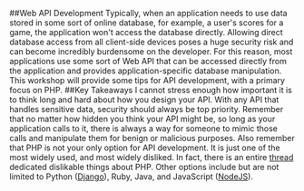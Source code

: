 ##Web API Development
Typically, when an application needs to use data stored in some sort of online database, for example, a user's scores for a game, the application won't access the database directly. Allowing direct database access from all client-side devices poses a huge security risk and can become incredibly burdensome on the developer. For this reason, most applications use some sort of Web API that can be accessed directly from the application and provides application-specific database manipulation. This workshop will provide some tips for API development, with a primary focus on PHP. 
##Key Takeaways
I cannot stress enough how important it is to think long and hard about how you design your API. With any API that handles sensitive data, security should always be top priority. Remember that no matter how hidden you think your API might be, so long as your application calls to it, there is always a way for someone to mimic those calls and manipulate them for benign or malicious purposes. Also remember that PHP is not your only option for API development. It is just one of the most widely used, and most widely disliked. In fact, there is an entire [thread](http://www.reddit.com/r/lolphp) dedicated dislikable things about PHP. Other options include but are not limited to Python ([Django](http://www.django-rest-framework.org)), Ruby, Java, and JavaScript ([NodeJS](https://nodejs.org)). 
